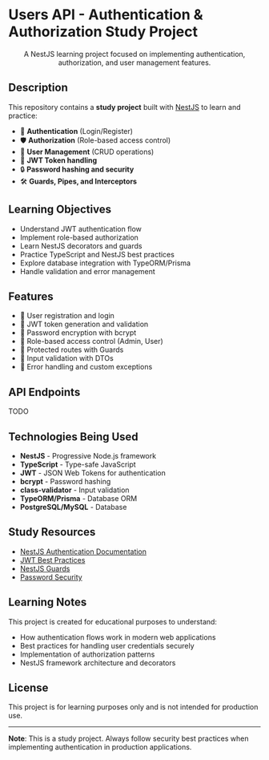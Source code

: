# Users API - Authentication & Authorization Study Project

<p align="center">
  A NestJS learning project focused on implementing authentication, authorization, and user management features.
</p>

## Description

This repository contains a **study project** built with [NestJS](https://github.com/nestjs/nest) to learn and practice:

- 🔐 **Authentication** (Login/Register)
- 🛡️ **Authorization** (Role-based access control)
- 👤 **User Management** (CRUD operations)
- 🔑 **JWT Token handling**
- 🔒 **Password hashing and security**
- 🛠️ **Guards, Pipes, and Interceptors**

## Learning Objectives

- Understand JWT authentication flow
- Implement role-based authorization
- Learn NestJS decorators and guards
- Practice TypeScript and NestJS best practices
- Explore database integration with TypeORM/Prisma
- Handle validation and error management

## Features

- 🎯 User registration and login
- 🎯 JWT token generation and validation
- 🎯 Password encryption with bcrypt
- 🎯 Role-based access control (Admin, User)
- 🎯 Protected routes with Guards
- 🎯 Input validation with DTOs
- 🎯 Error handling and custom exceptions

## API Endpoints

TODO

## Technologies Being Used

- **NestJS** - Progressive Node.js framework
- **TypeScript** - Type-safe JavaScript
- **JWT** - JSON Web Tokens for authentication
- **bcrypt** - Password hashing
- **class-validator** - Input validation
- **TypeORM/Prisma** - Database ORM
- **PostgreSQL/MySQL** - Database

## Study Resources

- [NestJS Authentication Documentation](https://docs.nestjs.com/security/authentication)
- [JWT Best Practices](https://auth0.com/blog/a-look-at-the-latest-draft-for-jwt-bcp/)
- [NestJS Guards](https://docs.nestjs.com/guards)
- [Password Security](https://owasp.org/www-project-cheat-sheets/cheatsheets/Password_Storage_Cheat_Sheet.html)

## Learning Notes

This project is created for educational purposes to understand:

- How authentication flows work in modern web applications
- Best practices for handling user credentials securely
- Implementation of authorization patterns
- NestJS framework architecture and decorators

## License

This project is for learning purposes only and is not intended for production use.

---

**Note**: This is a study project. Always follow security best practices when implementing authentication in production applications.
